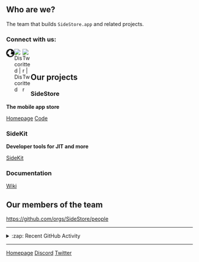 <!-- 
Docs: How to use GitHub README and actions to auto-generate embedded content.
https://github.com/anuraghazra/github-readme-stats
https://www.youtube.com/watch?v=n6d4KHSKqGk
https://github.com/rahuldkjain/github-profile-readme-generator
 -->

## Who are we?

The team that builds `SideStore.app` and related projects.

### Connect with us:

<!--
[![Website](https://img.shields.io/website?label=sidestore.io&style=for-the-badge&url=https://sidestore.io)](https://sidestore.io)
[![Twitter Follow](https://img.shields.io/twitter/follow/sidestore_io?color=1DA1F2&logo=twitter&style=for-the-badge)](https://twitter.com/intent/follow?original_referer=https%3A%2F%2Fgithub.com%2Fsidestore&screen_name=sidestore)
[![GitHub Followers](https://img.shields.io/github/followers/sidestore?style=for-the-badge)]()
[![GitHub Sponsors](https://img.shields.io/github/sponsors/sidestore?style=for-the-badge
)]() 
-->

[<img align="left" alt="sidestore.io" width="22px" src="https://raw.githubusercontent.com/iconic/open-iconic/master/svg/globe.svg" />][website]
[<img align="left" alt="Discord | Discord" width="22px" src="https://cdn.jsdelivr.net/npm/simple-icons@v3/icons/discord.svg" />][discord]
[<img align="left" alt="Twitter | Twitter" width="22px" src="https://cdn.jsdelivr.net/npm/simple-icons@v3/icons/twitter.svg" />][twitter]

<br />
<br />

## Our projects

### SideStore

__The mobile app store__

[Homepage][website]
[Code][git.sidestore]

### SideKit

__Developer tools for JIT and more__

[SideKit][git.sidekit]

### Documentation

[Wiki][wiki]

## Our members of the team

https://github.com/orgs/SideStore/people

---

<details>
  <summary>:zap: Recent GitHub Activity</summary>

<!--START_SECTION:activity-->
1. ❗️ Opened issue [#45](https://github.com/SideStore/sidestore.github.io/issues/45) in [SideStore/sidestore.github.io](https://github.com/SideStore/sidestore.github.io)
2. 🗣 Commented on [#27](https://github.com/SideStore/SideStore-Docs/issues/27) in [SideStore/SideStore-Docs](https://github.com/SideStore/SideStore-Docs)
3. 🗣 Commented on [#620](https://github.com/SideStore/SideStore/issues/620) in [SideStore/SideStore](https://github.com/SideStore/SideStore)
4. ❗️ Opened issue [#621](https://github.com/SideStore/SideStore/issues/621) in [SideStore/SideStore](https://github.com/SideStore/SideStore)
5. 🗣 Commented on [#620](https://github.com/SideStore/SideStore/issues/620) in [SideStore/SideStore](https://github.com/SideStore/SideStore)
6. ❗️ Opened issue [#620](https://github.com/SideStore/SideStore/issues/620) in [SideStore/SideStore](https://github.com/SideStore/SideStore)
7. 🗣 Commented on [#619](https://github.com/SideStore/SideStore/issues/619) in [SideStore/SideStore](https://github.com/SideStore/SideStore)
8. ❗️ Opened issue [#619](https://github.com/SideStore/SideStore/issues/619) in [SideStore/SideStore](https://github.com/SideStore/SideStore)
9. 🗣 Commented on [#616](https://github.com/SideStore/SideStore/issues/616) in [SideStore/SideStore](https://github.com/SideStore/SideStore)
10. 🗣 Commented on [#27](https://github.com/SideStore/SideStore-Docs/issues/27) in [SideStore/SideStore-Docs](https://github.com/SideStore/SideStore-Docs)
11. ❗️ Opened issue [#617](https://github.com/SideStore/SideStore/issues/617) in [SideStore/SideStore](https://github.com/SideStore/SideStore)
12. 🗣 Commented on [#27](https://github.com/SideStore/SideStore-Docs/issues/27) in [SideStore/SideStore-Docs](https://github.com/SideStore/SideStore-Docs)
13. 🗣 Commented on [#616](https://github.com/SideStore/SideStore/issues/616) in [SideStore/SideStore](https://github.com/SideStore/SideStore)
14. 🗣 Commented on [#616](https://github.com/SideStore/SideStore/issues/616) in [SideStore/SideStore](https://github.com/SideStore/SideStore)
15. 🗣 Commented on [#616](https://github.com/SideStore/SideStore/issues/616) in [SideStore/SideStore](https://github.com/SideStore/SideStore)
16. 🗣 Commented on [#616](https://github.com/SideStore/SideStore/issues/616) in [SideStore/SideStore](https://github.com/SideStore/SideStore)
17. 💪 Opened PR [#27](https://github.com/SideStore/SideStore-Docs/pull/27) in [SideStore/SideStore-Docs](https://github.com/SideStore/SideStore-Docs)
18. 🗣 Commented on [#616](https://github.com/SideStore/SideStore/issues/616) in [SideStore/SideStore](https://github.com/SideStore/SideStore)
19. 💪 Opened PR [#616](https://github.com/SideStore/SideStore/pull/616) in [SideStore/SideStore](https://github.com/SideStore/SideStore)
20. 🎉 Merged PR [#18](https://github.com/SideStore/apple-private-apis/pull/18) in [SideStore/apple-private-apis](https://github.com/SideStore/apple-private-apis)
<!--END_SECTION:activity-->

</details>

---

[Homepage][patreon] [Discord][discord] [Twitter][twitter]

<!--
- [Patreon][patreon]
- [OpenCollective][opencollective]
- [YouTube][youtube]
-->

[website]: https://sidestore.io
[wiki]: https://wiki.sidestore.io
[twitter]: https://twitter.com/sidestore_io
[discord]: https://discord.gg/sidestore-949183273383395328
[youtube]: https://youtube.com/TODO
[patreon]: https://www.patreon.com/SideStore
[opencollective]: https://opencollective.com/TODO
[git.sidestore]: https://github.com/SideStore/SideStore/
[git.sidekit]: https://github.com/SideStore/SideKit

